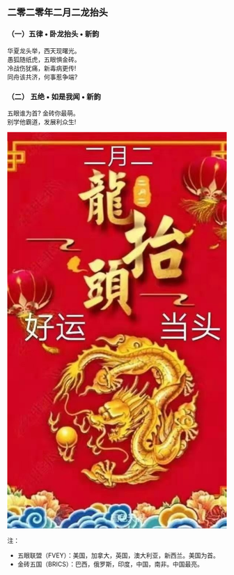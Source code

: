 ## 二零二零年二月二龙抬头
### （一）五律 • 卧龙抬头 • 新韵
华夏龙头举，西天现曙光。\
愚狐随纸虎，五眼惧金砖。\
冷战伤犹痛，新毒病更传! \
同舟该共济，何事惹争端? 
### （二） 五绝 • 如是我闻 • 新韵
五眼谁为首?  金砖你最萌。\
别学他霸道，发展利众生! 

![](01.jpg)

注：
- 五眼联盟（FVEY）：美国，加拿大，英国，澳大利亚，新西兰。美国为首。 
- 金砖五国（BRICS）：巴西，俄罗斯，印度，中国，南非。中国最亮。

